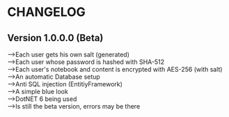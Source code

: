 
<h1>CHANGELOG</h1>

## Version 1.0.0.0  (Beta)
-->Each user gets his own salt (generated)<br/>
-->Each user whose password is hashed with SHA-512<br/>
-->Each user's notebook and content is encrypted with AES-256 (with salt)<br/>
-->An automatic Database setup<br/>
-->Anti SQL injection (EntitiyFramework)<br/>
-->A simple blue look<br/>
-->DotNET 6 being used<br/>
-->Is still the beta version, errors may be there<br/>

